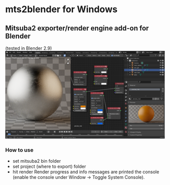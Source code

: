# mts2blender for Windows
## Mitsuba2 exporter/render engine add-on for Blender
(tested in Blender 2.9)
![Header Render](images/mts2_mat_preview.png)
### How to use
- set mitsuba2 bin folder
- set project (where to export) folder
- hit render
Render progress and info messages are printed the console (enable the console under Window -> Toggle System Console).
